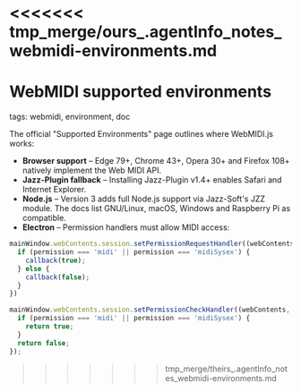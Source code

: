 <<<<<<< tmp_merge/ours_.agentInfo_notes_webmidi-environments.md
=======
# WebMIDI supported environments

tags: webmidi, environment, doc

The official "Supported Environments" page outlines where WebMIDI.js works:

* **Browser support** – Edge 79+, Chrome 43+, Opera 30+ and Firefox 108+ natively implement the Web MIDI API.
* **Jazz-Plugin fallback** – Installing Jazz-Plugin v1.4+ enables Safari and Internet Explorer.
* **Node.js** – Version 3 adds full Node.js support via Jazz-Soft's JZZ module. The docs list GNU/Linux, macOS, Windows and Raspberry Pi as compatible.
* **Electron** – Permission handlers must allow MIDI access:

```javascript
mainWindow.webContents.session.setPermissionRequestHandler((webContents, permission, callback, details) => {
  if (permission === 'midi' || permission === 'midiSysex') {
    callback(true);
  } else {
    callback(false);
  }
})

mainWindow.webContents.session.setPermissionCheckHandler((webContents, permission, requestingOrigin) => {
  if (permission === 'midi' || permission === 'midiSysex') {
    return true;
  }
  return false;
});
```
>>>>>>> tmp_merge/theirs_.agentInfo_notes_webmidi-environments.md
